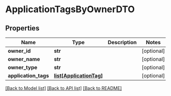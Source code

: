 # ApplicationTagsByOwnerDTO

## Properties

| Name                 | Type                                          | Description | Notes      |
| -------------------- | --------------------------------------------- | ----------- | ---------- |
| **owner_id**         | **str**                                       |             | [optional] |
| **owner_name**       | **str**                                       |             | [optional] |
| **owner_type**       | **str**                                       |             | [optional] |
| **application_tags** | [**list[ApplicationTag]**](ApplicationTag.md) |             | [optional] |

[[Back to Model list]](../README.md#documentation-for-models) [[Back to API list]](../README.md#documentation-for-api-endpoints) [[Back to README]](../README.md)
